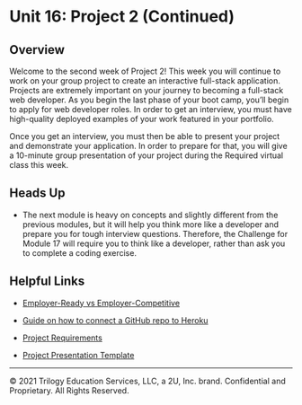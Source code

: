 # Unit 16: Project 2 (Continued)

## Overview

Welcome to the second week of Project 2! This week you will continue to work on your group project to create an interactive full-stack application. Projects are extremely important on your journey to becoming a full-stack web developer. As you begin the last phase of your boot camp, you’ll begin to apply for web developer roles. In order to get an interview, you must have high-quality deployed examples of your work featured in your portfolio.

Once you get an interview, you must then be able to present your project and demonstrate your application. In order to prepare for that, you will give a 10-minute group presentation of your project during the Required virtual class this week. 

## Heads Up

* The next module is heavy on concepts and slightly different from the previous modules, but it will help you think more like a developer and prepare you for tough interview questions. Therefore, the Challenge for Module 17 will require you to think like a developer, rather than ask you to complete a coding exercise.

## Helpful Links

* [Employer-Ready vs Employer-Competitive](https://sites.google.com/2u.com/careerservices-webdev/coding-milestones/intro-to-career-services#h.p_GO4NbPlPwbTh)

* [Guide on how to connect a GitHub repo to Heroku](../../01-Class-Content/15-Project-2/04-Supplemental/GitHubHerokuConnect.md)

* [Project Requirements](../../01-Class-Content/14-MVC/04-Supplemental/Project-Requirements.md)

* [Project Presentation Template](https://docs.google.com/presentation/d/1_u8TKy5zW5UlrVQVnyDEZ0unGI2tjQPDEpA0FNuBKAw/edit)

---
© 2021 Trilogy Education Services, LLC, a 2U, Inc. brand.  Confidential and Proprietary.  All Rights Reserved.
